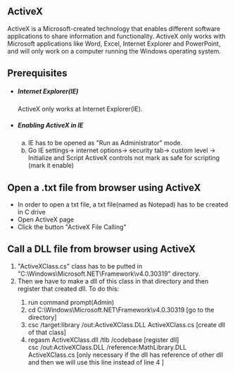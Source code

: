 <h2>ActiveX</h2>
  <p>ActiveX is a Microsoft-created technology that enables different software applications to share information and functionality. ActiveX only works with Microsoft applications like Word, Excel, Internet Explorer and PowerPoint, and will only work on a computer running the Windows operating system.</p>

<h2>Prerequisites</h2>
	<ul>
		<li><h5>Internet Explorer(IE)</h5></li>
			<p>ActiveX only works at Internet Explorer(IE).</p>
		<li><h5>Enabling ActiveX in IE</h5></li>
			<ol type="a">
				<li>IE has to be opened as "Run as Administrator" mode.</li>
				<li>Go IE settings-> internet options-> security tab-> custom level -> Initialize and Script ActiveX controls not mark as safe for scripting (mark it enable)</li>
			</ol>
	</ul>

<h2>Open a .txt file from browser using ActiveX</h2>
	<ul>
		<li>In order to open a txt file, a txt file(named as Notepad) has to be created in C drive</li>
		<li>Open ActiveX page</li>
		<li>Click the button "ActiveX File Calling"</li>
	</ul>

<h2>Call a DLL file from browser using ActiveX</h2>
	<ol>
		<li>"ActiveXClass.cs" class has to be putted in "C:\Windows\Microsoft.NET\Framework\v4.0.30319" directory.</li>
		<li>Then we have to make a dll of this class in that directory and then register that created dll. To do this:</li>
			<ol>
				<li>run command prompt(Admin)</li>
				<li>cd C:\Windows\Microsoft.NET\Framework\v4.0.30319             [go to the directory]</li>
				<li>csc /target:library /out:ActiveXClass.DLL ActiveXClass.cs    [create dll of that class]</li>
				<li>regasm ActiveXClass.dll /tlb /codebase                       [register dll] </br></li>
						csc /out:ActiveXClass.DLL /reference:MathLibrary.DLL ActiveXClass.cs    [only necessary if the dll has reference of other dll and then we will use this line instead of line 4 ]
			</ol>
	</ol>

